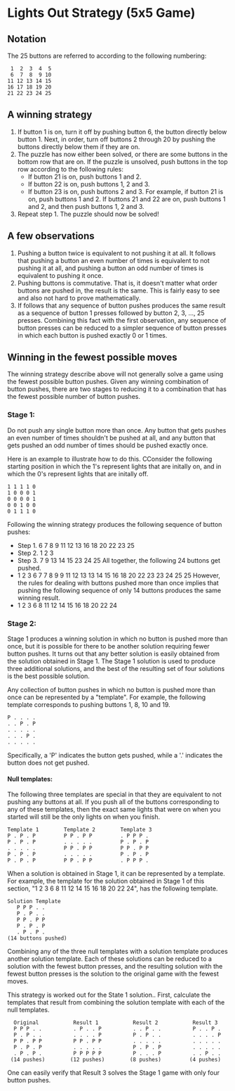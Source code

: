 # Lights Out Strategy (5x5 Game)

## Notation

The 25 buttons are referred to according to the following numbering:
```
 1  2  3  4  5
 6  7  8  9 10
11 12 13 14 15
16 17 18 19 20
21 22 23 24 25
```

## A winning strategy

1. If button 1 is on, turn it off by pushing button 6, the button directly
   below button 1.  Next, in order, turn off buttons 2 through 20 by pushing the
   buttons directly below them if they are on.
1. The puzzle has now either been solved, or there are some buttons in the
   bottom row that are on.  If the puzzle is unsolved, push buttons in the top row
   according to the following rules:
   *  If button 21 is on, push buttons 1 and 2.
   *  If button 22 is on, push buttons 1, 2 and 3.
   *  If button 23 is on, push buttons 2 and 3.
   For example, if button 21 is on, push buttons 1 and 2.  If buttons 21 and 22
   are on, push buttons 1 and 2, and then push buttons 1, 2 and 3.
1. Repeat step 1.  The puzzle should now be solved!

## A few observations
1. Pushing a button twice is equivalent to not pushing it at all. It follows
   that pushing a button an even number of times is equivalent to not pushing
   it at all, and pushing a button an odd number of times is equivalent to
   pushing it once.
2. Pushing buttons is commutative. That is, it doesn't matter what order buttons
   are pushed in, the result is the same. This is fairly easy to see and also
   not hard to prove mathematically.
3. If follows that any sequence of button pushes produces the same result as a
   sequence of button 1 presses followed by button 2, 3, ..., 25 presses. Combining
   this fact with the first observation, any sequence of button presses can be
   reduced to a simpler sequence of button presses in which each button is pushed
   exactly 0 or 1 times.

## Winning in the fewest possible moves

The winning strategy describe above will not generally solve a game
using the fewest possible button pushes.  Given any winning combination 
of button pushes, there are two stages to reducing it to a combination
that has the fewest possible number of button pushes.

### Stage 1:
Do not push any single button more than once. Any button that gets pushes an
even number of times shouldn't be pushed at all, and any button that gets
pushed an odd number of times should be pushed exactly once.

Here is an example to illustrate how to do this.  CConsider the following
starting position in which the 1's represent lights that are initally on, and
in which the 0's represent lights that are initally off.
```
1 1 1 1 0
1 0 0 0 1
0 0 0 0 1
0 0 1 0 0
0 1 1 1 0
```
Following the winning strategy produces the following sequence of button pushes:
* Step 1.  6 7 8 9 11 12 13 16 18 20 22 23 25
* Step 2.  1 2 3
* Step 3.  7 9 13 14 15 23 24 25
All together, the following 24 buttons get pushed.
* 1 2 3 6 7 7 8 9 9 11 12 13 13 14 15 16 18 20 22 23 23 24 25 25
However, the rules for dealing with buttons pushed more than once implies that
pushing the following sequence of only 14 buttons produces the same winning result.
* 1 2 3 6 8 11 12 14 15 16 18 20 22 24

### Stage 2:
Stage 1 produces a winning solution in which no button is pushed more than
once, but it is possible for there to be another solution requiring fewer
button pushes. It turns out that any better solution is easily obtained from
the solution obtained in Stage 1.  The Stage 1 solution is used to produce
three additional solutions, and the best of the resulting set of four solutions
is the best possible solution.

Any collection of button pushes in which no button is pushed more than once can
be represented by a "template".  For example, the following template
corresponds to pushing buttons 1, 8, 10 and 19.
```
P . . . .
. . P . P
. . . . .
. . . P .
. . . . .
```
Specifically, a 'P' indicates the button gets pushed, while a '.' indicates the
button does not get pushed.

#### Null templates:

The following three templates are special in that they are equivalent to not
pushing any buttons at all.  If you push all of the buttons corresponding to
any of these templates, then the exact same lights that were on when you
started will still be the only lights on when you finish.
```
Template 1        Template 2        Template 3
P . P . P         P P . P P         . P P P .
P . P . P         . . . . .         P . P . P
. . . . .         P P . P P         P P . P P
P . P . P         . . . . .         P . P . P
P . P . P         P P . P P         . P P P .
```

When a solution is obtained in Stage 1, it can be represented by a template.
For example, the template for the solution obtained in Stage 1 of this section,
"1 2 3 6 8 11 12 14 15 16 18 20 22 24", has the following template.
```
Solution Template
   P P P . .
   P . P . .
   P P . P P
   P . P . P
   . P . P .
(14 buttons pushed)
```

Combining any of the three null templates with a solution template produces
another solution template.  Each of these solutions can be reduced to a solution
with the fewest button presses, and the resulting solution with the fewest
button presses is the solution to the original game with the fewest moves.

This strategy is worked out for the State 1 solution..  First, calculate the
templates that result from combining the solution template with each of the
null templates.
```
  Original           Result 1           Result 2           Result 3
  P P P . .          . P . . P          . . P . .          P . . P .
  P . P . .          . . . . P          P . P . .          . . . . P
  P P . P P          P P . P P          . . . . .          . . . . .
  P . P . P          . . . . .          P . P . P          . . . . .
  . P . P .          P P P P P          P . . . P          . . P . .
 (14 pushes)        (12 pushes)        (8 pushes)         (4 pushes)
```
One can easily verify that Result 3 solves the Stage 1 game with only four
button pushes.
